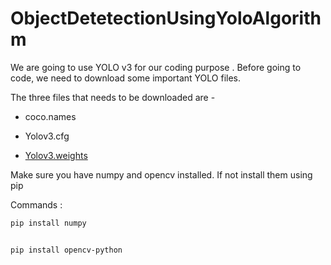# ObjectDetetectionUsingYoloAlgorithm

We are going to use YOLO v3 for our coding purpose  . Before going to code, we need to download some important YOLO files.  

The three files that needs to be downloaded are -

* coco.names

* Yolov3.cfg
* <a href="https://pjreddie.com/darknet/yolo/" target="_blank">Yolov3.weights</a>



Make sure you have numpy and opencv installed. If not install them using pip

Commands : 

```bash
pip install numpy


```


```bash

pip install opencv-python


```
